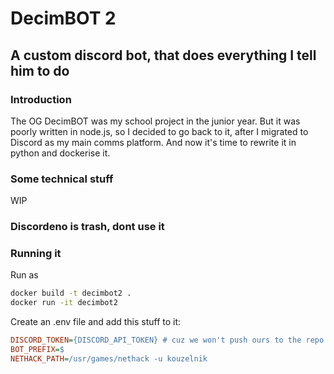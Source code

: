 # DecimBOT 2
## A custom discord bot, that does everything I tell him to do

### Introduction
The OG DecimBOT was my school project in the junior year. But it was poorly written in
node.js, so I decided to go back to it, after I migrated to Discord as my main comms
platform. And now it's time to rewrite it in python and dockerise it.

### Some technical stuff
WIP

### Discordeno is trash, dont use it

### Running it

Run as
```bash
docker build -t decimbot2 .
docker run -it decimbot2
```

Create an .env file and add this stuff to it:
```cfg
DISCORD_TOKEN={DISCORD_API_TOKEN} # cuz we won't push ours to the repo XD
BOT_PREFIX=$
NETHACK_PATH=/usr/games/nethack -u kouzelnik
```
